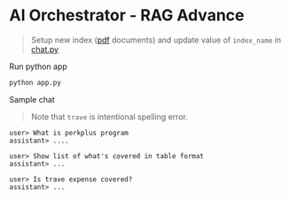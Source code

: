 # AI Orchestrator - RAG Advance

> Setup new index ([pdf](../Challenge1/pdf) documents) and update value of `index_name` in [chat.py](./chat.py)

Run python app

```bash
python app.py
```

Sample chat

> Note that `trave` is intentional spelling error.

```
user> What is perkplus program
assistant> ....

user> Show list of what's covered in table format
assistant> ...

user> Is trave expense covered?
assistant> ...
```